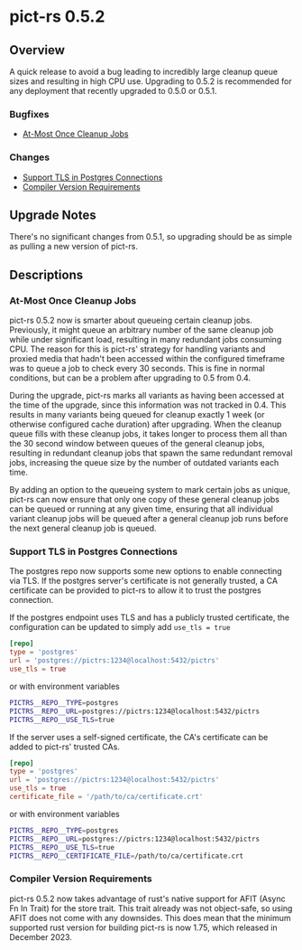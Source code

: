 # pict-rs 0.5.2

## Overview

A quick release to avoid a bug leading to incredibly large cleanup queue sizes and resulting in high
CPU use. Upgrading to 0.5.2 is recommended for any deployment that recently upgraded to 0.5.0 or
0.5.1.

### Bugfixes

- [At-Most Once Cleanup Jobs](#at-most-once-cleanup-jobs)


### Changes

- [Support TLS in Postgres Connections](#support-tls-in-postgres-connections)
- [Compiler Version Requirements](#compiler-version-requirements)


## Upgrade Notes

There's no significant changes from 0.5.1, so upgrading should be as simple as pulling a new version
of pict-rs.


## Descriptions

### At-Most Once Cleanup Jobs

pict-rs 0.5.2 now is smarter about queueing certain cleanup jobs. Previously, it might queue an
arbitrary number of the same cleanup job while under significant load, resulting in many redundant
jobs consuming CPU. The reason for this is pict-rs' strategy for handling variants and proxied media
that hadn't been accessed within the configured timeframe was to queue a job to check every 30
seconds. This is fine in normal conditions, but can be a problem after upgrading to 0.5 from 0.4.

During the upgrade, pict-rs marks all variants as having been accessed at the time of the upgrade,
since this information was not tracked in 0.4. This results in many variants being queued for
cleanup exactly 1 week (or otherwise configured cache duration) after upgrading. When the cleanup
queue fills with these cleanup jobs, it takes longer to process them all than the 30 second window
between queues of the general cleanup jobs, resulting in redundant cleanup jobs that spawn the same
redundant removal jobs, increasing the queue size by the number of outdated variants each time.

By adding an option to the queueing system to mark certain jobs as unique, pict-rs can now ensure
that only one copy of these general cleanup jobs can be queued or running at any given time,
ensuring that all individual variant cleanup jobs will be queued after a general cleanup job runs
before the next general cleanup job is queued.


### Support TLS in Postgres Connections

The postgres repo now supports some new options to enable connecting via TLS. If the postgres
server's certificate is not generally trusted, a CA certificate can be provided to pict-rs to allow
it to trust the postgres connection.

If the postgres endpoint uses TLS and has a publicly trusted certificate, the configuration can be
updated to simply add `use_tls = true`
```toml
[repo]
type = 'postgres'
url = 'postgres://pictrs:1234@localhost:5432/pictrs'
use_tls = true
```
or with environment variables
```bash
PICTRS__REPO__TYPE=postgres
PICTRS__REPO__URL=postgres://pictrs:1234@localhost:5432/pictrs
PICTRS__REPO__USE_TLS=true
```

If the server uses a self-signed certificate, the CA's certificate can be added to pict-rs' trusted
CAs.
```toml
[repo]
type = 'postgres'
url = 'postgres://pictrs:1234@localhost:5432/pictrs'
use_tls = true
certificate_file = '/path/to/ca/certificate.crt'
```
or with environment variables
```bash
PICTRS__REPO__TYPE=postgres
PICTRS__REPO__URL=postgres://pictrs:1234@localhost:5432/pictrs
PICTRS__REPO__USE_TLS=true
PICTRS__REPO__CERTIFICATE_FILE=/path/to/ca/certificate.crt
```


### Compiler Version Requirements

pict-rs 0.5.2 now takes advantage of rust's native support for AFIT (Async Fn In Trait) for the
store trait. This trait already was not object-safe, so using AFIT does not come with any downsides.
This does mean that the minimum supported rust version for building pict-rs is now 1.75, which
released in December 2023.
